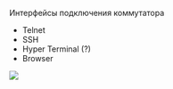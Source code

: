 Интерфейсы подключения коммутатора

- Telnet
- SSH
- Hyper Terminal (?)
- Browser

<img src="https://raw.githubusercontent.com/xxl601/xxl601.github.io/main/interfaces/1.png">
